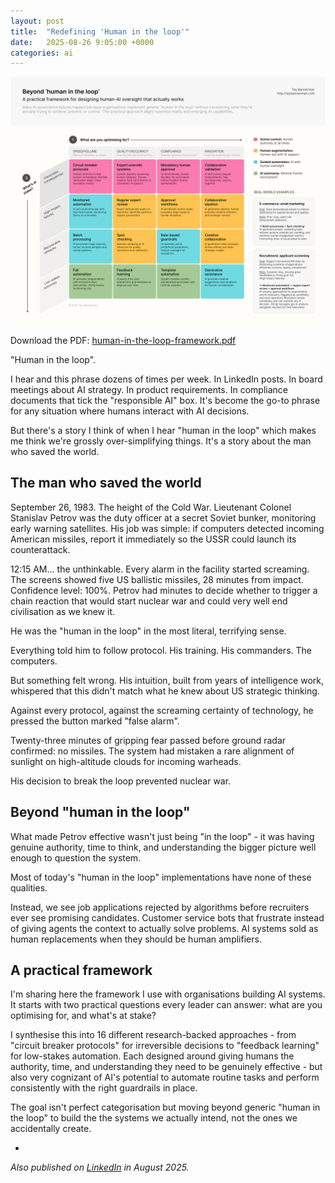 ```yaml
---
layout: post
title:  "Redefining 'Human in the loop'"
date:   2025-08-26 9:05:00 +0000
categories: ai
---
```


![Human in the loop decision framework by Tey Bannerman](/images/human-in-the-loop-framework-by-tey-bannerman.png)

Download the PDF: [human-in-the-loop-framework.pdf](/images/human-in-the-loop-framework-by-tey-bannerman.pdf)

"Human in the loop".

I hear and this phrase dozens of times per week. In LinkedIn posts. In board meetings about AI strategy. In product requirements. In compliance documents that tick the "responsible AI" box. It's become the go-to phrase for any situation where humans interact with AI decisions.

But there's a story I think of when I hear "human in the loop" which makes me think we're grossly over-simplifying things. It's a story about the man who saved the world.

## The man who saved the world

September 26, 1983. The height of the Cold War. Lieutenant Colonel Stanislav Petrov was the duty officer at a secret Soviet bunker, monitoring early warning satellites. His job was simple: if computers detected incoming American missiles, report it immediately so the USSR could launch its counterattack.

12:15 AM... the unthinkable. Every alarm in the facility started screaming. The screens showed five US ballistic missiles, 28 minutes from impact. Confidence level: 100%. Petrov had minutes to decide whether to trigger a chain reaction that would start nuclear war and could very well end civilisation as we knew it.

He was the "human in the loop" in the most literal, terrifying sense.

Everything told him to follow protocol. His training. His commanders. The computers. 

But something felt wrong. His intuition, built from years of intelligence work, whispered that this didn't match what he knew about US strategic thinking.

Against every protocol, against the screaming certainty of technology, he pressed the button marked "false alarm".

Twenty-three minutes of gripping fear passed before ground radar confirmed: no missiles. The system had mistaken a rare alignment of sunlight on high-altitude clouds for incoming warheads.

His decision to break the loop prevented nuclear war.

## Beyond "human in the loop"

What made Petrov effective wasn't just being "in the loop" - it was having genuine authority, time to think, and understanding the bigger picture well enough to question the system.

Most of today's "human in the loop" implementations have none of these qualities.

Instead, we see job applications rejected by algorithms before recruiters ever see promising candidates. Customer service bots that frustrate instead of giving agents the context to actually solve problems. AI systems sold as human replacements when they should be human amplifiers.

## A practical framework

I'm sharing here the framework I use with organisations building AI systems. It starts with two practical questions every leader can answer: what are you optimising for, and what's at stake?

I synthesise this into 16 different research-backed approaches - from "circuit breaker protocols" for irreversible decisions to "feedback learning" for low-stakes automation. Each designed around giving humans the authority, time, and understanding they need to be genuinely effective - but also very cognizant of AI's potential to automate routine tasks and perform consistently with the right guardrails in place.

The goal isn't perfect categorisation but moving beyond generic "human in the loop" to build the the systems we actually intend, not the ones we accidentally create.

-

_Also published on [LinkedIn][li-link] in August 2025._

[li-link]: https://www.linkedin.com/feed/update/urn:li:activity:7358405153139367937/